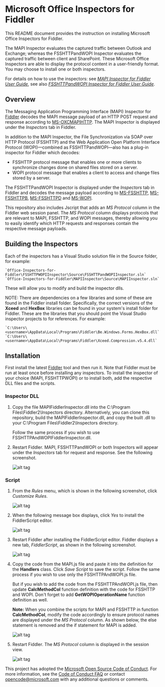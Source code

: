 ﻿# Microsoft Office Inspectors for Fiddler
This README document provides the instruction on installing Microsoft Office Inspectors for Fiddler. 

The MAPI Inspector evaluates the captured traffic between Outlook and Exchange; whereas the FSSHTTPandWOPI Inspector evaluates the captured traffic between client and SharePoint. These Microsoft Office Inspectors are able to display the protocol content in a user-friendly format. You may choose to install one or both inspectors. 

For details on how to use the inspectors: see [*MAPI Inspector for Fiddler User Guide*](https://github.com/OfficeDev/MAPI-Inspector-for-Fiddler/wiki), see also [*FSSHTTPandWOPI Inspector for Fiddler User Guide*](https://github.com/OfficeDev/Office-Inspectors-for-Fiddler/wiki/FSSHTTPandWOPI).

## Overview
The Messaging Application Programming Interface (MAPI) Inspector for [Fiddler](http://www.telerik.com/fiddler) decodes the MAPI message payload of an HTTP POST request and response according to [MS-OXCMAPIHTTP](https://msdn.microsoft.com/en-us/library/Dn530952(v=EXCHG.80).aspx). The MAPI Inspector is displayed under the *Inspectors* tab in Fiddler.

In addition to the MAPI Inspector, the File Synchronization via SOAP over HTTP Protocol (FSSHTTP) and the Web Application Open Platform Interface Protocol (WOPI)—combined as FSSHTTPandWOPI—also has a plug-in inspector for Fiddler which decodes:
* FSSHTTP protocol message that enables one or more clients to synchronize changes done on shared files stored on a server.
* WOPI protocol message that enables a client to access and change files stored by a server. 

The FSSHTTPandWOPI Inspector is displayed under the *Inspectors* tab in Fiddler and decodes the message payload according to [MS-FSSHTTP](https://msdn.microsoft.com/en-us/library/dd943623%28v=office.12%29.aspx), [MS-FSSHTTPB](https://msdn.microsoft.com/en-us/library/dd965780%28v=office.12%29.aspx), [MS-FSSHTTPD](https://msdn.microsoft.com/en-us/library/ee365790%28v=office.12%29.aspx) and [MS-WOPI](https://msdn.microsoft.com/en-us/library/hh622722%28v=office.12%29.aspx).

This repository also includes Jscript that adds an *MS Protocol* column in the Fiddler web session panel. The *MS Protocol* column displays protocols that are relevant to MAPI, FSSHTTP, and WOPI messages, thereby allowing you to easily identify which HTTP requests and responses contain the respective message payloads.

## Building the Inspectors
Each of the inspectors has a Visual Studio solution file in the Source folder, for example: 
    
    `Office-Inspectors-for-Fiddler\FSSHTTPWOPIInspector\Source\FSSHTTPandWOPIInspector.sln`
    `Office-Inspectors-for-Fiddler\MAPIInspector\Source\MAPIInspector.sln`

These will allow you to modify and build the inspector dlls. 

NOTE: There are dependencies on a few libraries and some of these are found in the Fiddler install folder. Specifically, the correct versions of the **Xceed** and **HexBox** libraries can be found in your system's install folder for Fiddler. These are the libraries that you should point the Visual Studio inspector projects to for references. For example: 

    `C:\Users\<username>\AppData\Local\Programs\Fiddler\Be.Windows.Forms.HexBox.dll`
    `C:\Users\<username>\AppData\Local\Programs\Fiddler\Xceed.Compression.v5.4.dll`

## Installation 
First install the latest [Fiddler](http://www.telerik.com/fiddler) tool and then run it. Note that Fiddler must be run at least once before installing any inspectors. To install the inspector of your choice (MAPI, FSSHTTPWOPI) or to install both, add the respective DLL files and the scripts.

### Inspector DLL 
1. Copy the file MAPIFiddlerInspector.dll into the C:\Program Files\Fiddler2\Inspectors directory. Alternatively, you can clone this repository, build the MAPIFiddlerInspector.dll, and copy the built .dll to your C:\Program Files\Fiddler2\Inspectors directory.

   Follow the same process if you wish to use FSSHTTPAndWOPIFiddlerInspector.dll.

2. Restart Fiddler. MAPI, FSSHTTPandWOPI or both Inspectors will appear under the *Inspectors* tab for request and response. See the following screenshot.

    ![alt tag](/README-Images/InspectorsTabs.png)

### Script 

1. From the *Rules* menu, which is shown in the following screenshot, click *Customize Rules*.
    
    ![alt tag](/README-Images/Figure2-mapiscript.png)

2. When the following message box displays, click *Yes* to install the FiddlerScript editor.

    ![alt tag](/README-Images/Figure3-mapiscript.png)

3. Restart Fiddler after installing the FiddlerScript editor. Fiddler displays a new tab, *FiddlerScript*, as shown in the following screenshot. 

    ![alt tag](/README-Images/Figure4-mapiscript.png)

4. Copy the code from the MAPI.js file and paste it into the definition for the **Handlers** class. Click *Save Script* to save the script. Follow the same process if you wish to use only the FSSHTTPAndWOPI.js file.

   But if you wish to add the code from the FSSHTTPAndWOPI.js file, then update **CalcMethodCol** function definition with the code for FSSHTTP and WOPI. Don't forget to add **GetWOPIOperationName** function definition as well.

   **Note:** When you combine the scripts for MAPI and FSSHTTP in function **CalcMethodCol**, modify the code accordingly to ensure protocol names are displayed under the *MS Protocol* column. As shown below, the else statement is removed and the if statement for MAPI is added.
   
   ![alt tag](/README-Images/ScriptMAPIAndFSSHTTP.png)

5. Restart Fiddler. The *MS Protocol* column is displayed in the session view.


    ![alt tag](/README-Images/Figure5-mapiscript.png)



This project has adopted the [Microsoft Open Source Code of Conduct](https://opensource.microsoft.com/codeofconduct/). For more information, see the [Code of Conduct FAQ](https://opensource.microsoft.com/codeofconduct/faq/) or contact [opencode@microsoft.com](mailto:opencode@microsoft.com) with any additional questions or comments.
